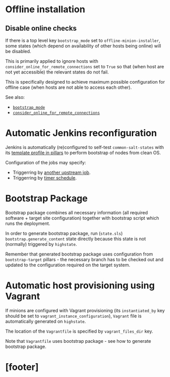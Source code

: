 
# Offline installation #

## Disable online checks ##

If there is a top level key `bootstrap_mode` set to `offline-minion-installer`,
some states (which depend on availability of other hosts being online)
will be disabled.

This is primarily applied to ignore hosts with
`consider_online_for_remote_connections` set to `True`
so that (when host are not yet accessible) the relevant states do not fail.

This is specifically designed to achieve maximum
possible configuration for offline case
(when hosts are not able to access each other).

See also:
*   [`bootstrap_mode`][4]
*   [`consider_online_for_remote_connections`][5]

# Automatic Jenkins reconfiguration #

Jenkins is automatically (re)configured to self-test `common-salt-states` with
its [template profile in pillars][3] to perform bootstrap of nodes
from clean OS.

Configuration of the jobs may specify:
*   Triggerring by [another upstream job][1].
*   Triggerring by [timer schedule][2].

# Bootstrap Package #

Bootstrap package combines all necessary information
(all required software + target site configuration) together with
bootstrap script which runs the deployment.

In order to generate bootstrap package, run (`state.sls`)
`bootstrap.generate_content` state directly because this state
is not (normally) triggered by `highstate`.

Remember that generated bootstrap package uses configuration from
`bootstrap-target` pillars - the necessary branch has to be checked out
and updated to the configuration required on the target system.

# Automatic host provisioning using Vagrant #

If minions are configured with Vagrant provisioning
(its `instantiated_by` key should be set to `vagrant_instance_configuration`),
`Vagrant` file is automatically generated on `highstate`.

The location of the `Vagrantfile` is specified by `vagrant_files_dir` key.

Note that `Vagrantfile` uses bootstrap package - see
how to generate bootstrap package.

# [footer] #

[1]: /docs/pillars/common/system_features/configure_jenkins/job_configs/_id/trigger_jobs/readme.md
[2]: /docs/pillars/common/system_features/configure_jenkins/job_configs/_id/timer_spec/readme.md
[3]: /pillars/profile
[4]: /docs/pillars/common/bootstrap_mode/readme.md
[5]: /docs/pillars/common/system_hosts/_id/consider_online_for_remote_connections/readme.md

